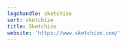 ```yaml
---
logohandle: sketchize
sort: sketchize
title: Sketchize
website: 'https://www.sketchize.com/'
---
```

